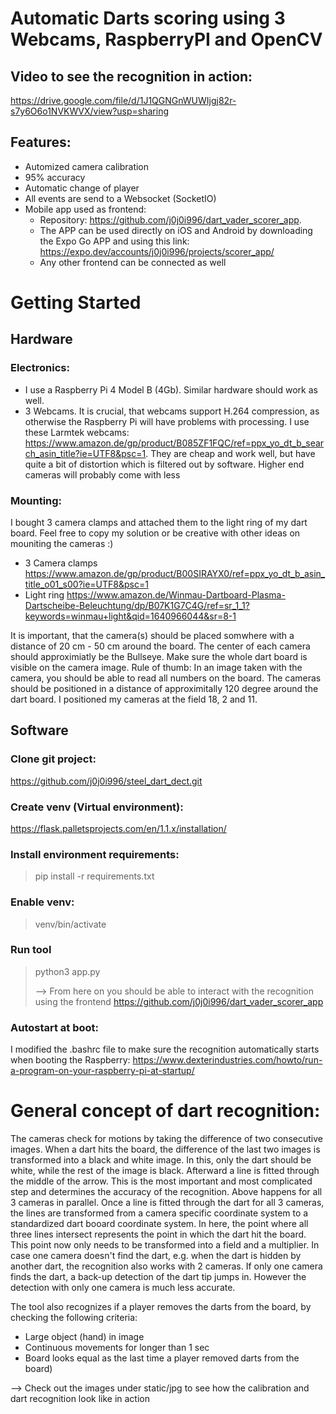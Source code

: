 # Automatic Darts scoring using 3 Webcams, RaspberryPI and OpenCV

## Video to see the recognition in action:
https://drive.google.com/file/d/1J1QGNGnWUWIjgj82r-s7y6O6o1NVKWVX/view?usp=sharing

## Features:

- Automized camera calibration
- 95% accuracy
- Automatic change of player
- All events are send to a Websocket (SocketIO)
- Mobile app used as frontend:
  - Repository: https://github.com/j0j0i996/dart_vader_scorer_app.
  - The APP can be used directly on iOS and Android by downloading the Expo Go APP and using this link: https://expo.dev/accounts/j0j0i996/projects/scorer_app/
  - Any other frontend can be connected as well

# Getting Started

## Hardware

### Electronics:

- I use a Raspberry Pi 4 Model B (4Gb). Similar hardware should work as well.
- 3 Webcams. It is crucial, that webcams support H.264 compression, as otherwise the Raspberry Pi will have problems with processing. I use these Larmtek webcams: https://www.amazon.de/gp/product/B085ZF1FQC/ref=ppx_yo_dt_b_search_asin_title?ie=UTF8&psc=1. They are cheap and work well, but have quite a bit of distortion which is filtered out by software. Higher end cameras will probably come with less

### Mounting:

I bought 3 camera clamps and attached them to the light ring of my dart board. Feel free to copy my solution or be creative with other ideas on mouniting the cameras :)

- 3 Camera clamps https://www.amazon.de/gp/product/B00SIRAYX0/ref=ppx_yo_dt_b_asin_title_o01_s00?ie=UTF8&psc=1
- Light ring https://www.amazon.de/Winmau-Dartboard-Plasma-Dartscheibe-Beleuchtung/dp/B07K1G7C4G/ref=sr_1_1?keywords=winmau+light&qid=1640966044&sr=8-1

It is important, that the camera(s) should be placed somwhere with a distance of 20 cm - 50 cm around the board. The center of each camera should approximiatly be the Bullseye. Make sure the whole dart board is visible on the camera image. Rule of thumb: In an image taken with the camera, you should be able to read all numbers on the board. The cameras should be positioned in a distance of approximitally 120 degree around the dart board. I positioned my cameras at the field 18, 2 and 11.

## Software

### Clone git project:

https://github.com/j0j0i996/steel_dart_dect.git

### Create venv (Virtual environment):

https://flask.palletsprojects.com/en/1.1.x/installation/

### Install environment requirements:

> pip install -r requirements.txt

### Enable venv:

> venv/bin/activate

### Run tool

> python3 app.py
>
> --> From here on you should be able to interact with the recognition using the frontend https://github.com/j0j0i996/dart_vader_scorer_app

### Autostart at boot:

I modified the .bashrc file to make sure the recognition automatically starts when booting the Raspberry: https://www.dexterindustries.com/howto/run-a-program-on-your-raspberry-pi-at-startup/

# General concept of dart recognition:

The cameras check for motions by taking the difference of two consecutive images. When a dart hits the board, the difference of the last two images is transformed into a black and white image. In this, only the dart should be white, while the rest of the image is black. Afterward a line is fitted through the middle of the arrow. This is the most important and most complicated step and determines the accuracy of the recognition. Above happens for all 3 cameras in parallel.
Once a line is fitted through the dart for all 3 cameras, the lines are transformed from a camera specific coordinate system to a standardized dart booard coordinate system. In here, the point where all three lines intersect represents the point in which the dart hit the board. This point now only needs to be transformed into a field and a multiplier.
In case one camera doesn't find the dart, e.g. when the dart is hidden by another dart, the recognition also works with 2 cameras. If only one camera finds the dart, a back-up detection of the dart tip jumps in. However the detection with only one camera is much less accurate.

The tool also recognizes if a player removes the darts from the board, by checking the following criteria:

- Large object (hand) in image
- Continuous movements for longer than 1 sec
- Board looks equal as the last time a player removed darts from the board)

--> Check out the images under static/jpg to see how the calibration and dart recognition look like in action
